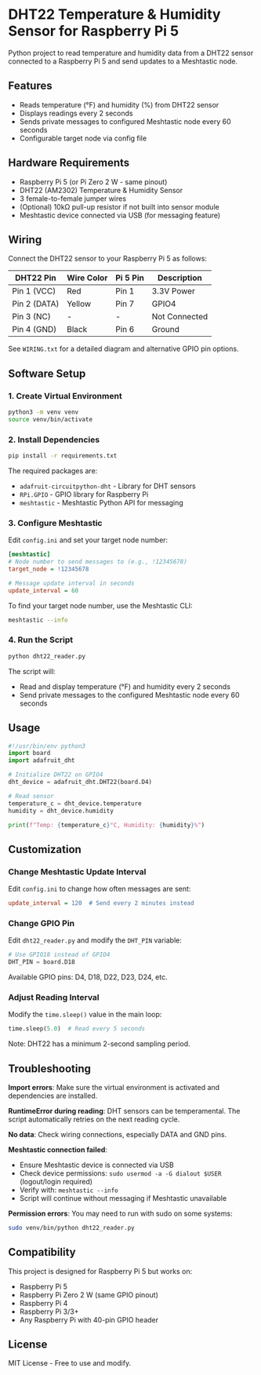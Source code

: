 # DHT22 Temperature & Humidity Sensor for Raspberry Pi 5

Python project to read temperature and humidity data from a DHT22 sensor connected to a Raspberry Pi 5 and send updates to a Meshtastic node.

## Features

- Reads temperature (°F) and humidity (%) from DHT22 sensor
- Displays readings every 2 seconds
- Sends private messages to configured Meshtastic node every 60 seconds
- Configurable target node via config file

## Hardware Requirements

- Raspberry Pi 5 (or Pi Zero 2 W - same pinout)
- DHT22 (AM2302) Temperature & Humidity Sensor
- 3 female-to-female jumper wires
- (Optional) 10kΩ pull-up resistor if not built into sensor module
- Meshtastic device connected via USB (for messaging feature)

## Wiring

Connect the DHT22 sensor to your Raspberry Pi 5 as follows:

| DHT22 Pin | Wire Color | Pi 5 Pin | Description |
|-----------|------------|----------|-------------|
| Pin 1 (VCC) | Red | Pin 1 | 3.3V Power |
| Pin 2 (DATA) | Yellow | Pin 7 | GPIO4 |
| Pin 3 (NC) | - | - | Not Connected |
| Pin 4 (GND) | Black | Pin 6 | Ground |

See `WIRING.txt` for a detailed diagram and alternative GPIO pin options.

## Software Setup

### 1. Create Virtual Environment

```bash
python3 -m venv venv
source venv/bin/activate
```

### 2. Install Dependencies

```bash
pip install -r requirements.txt
```

The required packages are:
- `adafruit-circuitpython-dht` - Library for DHT sensors
- `RPi.GPIO` - GPIO library for Raspberry Pi
- `meshtastic` - Meshtastic Python API for messaging

### 3. Configure Meshtastic

Edit `config.ini` and set your target node number:

```ini
[meshtastic]
# Node number to send messages to (e.g., !12345678)
target_node = !12345678

# Message update interval in seconds
update_interval = 60
```

To find your target node number, use the Meshtastic CLI:
```bash
meshtastic --info
```

### 4. Run the Script

```bash
python dht22_reader.py
```

The script will:
- Read and display temperature (°F) and humidity every 2 seconds
- Send private messages to the configured Meshtastic node every 60 seconds

## Usage

```python
#!/usr/bin/env python3
import board
import adafruit_dht

# Initialize DHT22 on GPIO4
dht_device = adafruit_dht.DHT22(board.D4)

# Read sensor
temperature_c = dht_device.temperature
humidity = dht_device.humidity

print(f"Temp: {temperature_c}°C, Humidity: {humidity}%")
```

## Customization

### Change Meshtastic Update Interval

Edit `config.ini` to change how often messages are sent:

```ini
update_interval = 120  # Send every 2 minutes instead
```

### Change GPIO Pin

Edit `dht22_reader.py` and modify the `DHT_PIN` variable:

```python
# Use GPIO18 instead of GPIO4
DHT_PIN = board.D18
```

Available GPIO pins: D4, D18, D22, D23, D24, etc.

### Adjust Reading Interval

Modify the `time.sleep()` value in the main loop:

```python
time.sleep(5.0)  # Read every 5 seconds
```

Note: DHT22 has a minimum 2-second sampling period.

## Troubleshooting

**Import errors**: Make sure the virtual environment is activated and dependencies are installed.

**RuntimeError during reading**: DHT sensors can be temperamental. The script automatically retries on the next reading cycle.

**No data**: Check wiring connections, especially DATA and GND pins.

**Meshtastic connection failed**: 
- Ensure Meshtastic device is connected via USB
- Check device permissions: `sudo usermod -a -G dialout $USER` (logout/login required)
- Verify with: `meshtastic --info`
- Script will continue without messaging if Meshtastic unavailable

**Permission errors**: You may need to run with sudo on some systems:
```bash
sudo venv/bin/python dht22_reader.py
```

## Compatibility

This project is designed for Raspberry Pi 5 but works on:
- Raspberry Pi 5
- Raspberry Pi Zero 2 W (same GPIO pinout)
- Raspberry Pi 4
- Raspberry Pi 3/3+
- Any Raspberry Pi with 40-pin GPIO header

## License

MIT License - Free to use and modify.

